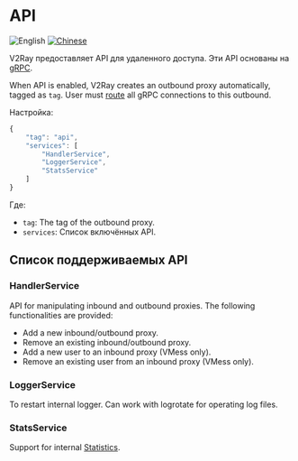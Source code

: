 # API

![English](../resources/englishc.svg) [![Chinese](../resources/chinese.svg)](https://www.v2ray.com/chapter_02/api.html)

V2Ray предоставляет API для удаленного доступа. Эти API основаны на [gRPC](https://grpc.io/).

When API is enabled, V2Ray creates an outbound proxy automatically, tagged as `tag`. User must [route](routing.md) all gRPC connections to this outbound.

Настройка:

```javascript
{
    "tag": "api",
    "services": [
        "HandlerService",
        "LoggerService",
        "StatsService"
    ]
}
```

Где:

* `tag`: The tag of the outbound proxy.
* `services`: Список включённых API.

## Список поддерживаемых API

### HandlerService

API for manipulating inbound and outbound proxies. The following functionalities are provided:

* Add a new inbound/outbound proxy.
* Remove an existing inbound/outbound proxy.
* Add a new user to an inbound proxy (VMess only).
* Remove an existing user from an inbound proxy (VMess only).

### LoggerService

To restart internal logger. Can work with logrotate for operating log files.

### StatsService

Support for internal [Statistics](stats.md).
